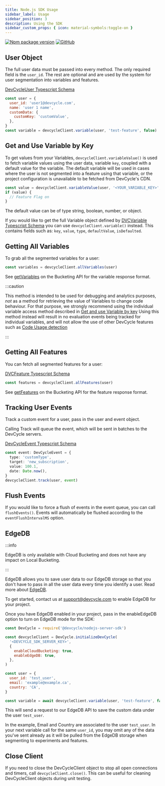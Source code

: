 ```yaml
---
title: Node.js SDK Usage
sidebar_label: Usage
sidebar_position: 3
description: Using the SDK
sidebar_custom_props: { icon: material-symbols:toggle-on }
---
```


[![Npm package version](https://badgen.net/npm/v/@devcycle/nodejs-server-sdk)](https://www.npmjs.com/package/@devcycle/nodejs-server-sdk)
[![GitHub](https://img.shields.io/github/stars/devcyclehq/js-sdks.svg?style=social&label=Star&maxAge=2592000)](https://github.com/devcyclehq/js-sdks)

## User Object

The full user data must be passed into every method. The only required field is the `user_id`.
The rest are optional and are used by the system for user segmentation into variables and features.

[DevCycleUser Typescript Schema](https://github.com/DevCycleHQ/js-sdks/blob/main/sdk/js/src/types.ts#L130)

```javascript
const user = {
  user_id: 'user1@devcycle.com',
  name: 'user 1 name',
  customData: {
    customKey: 'customValue',
  },
}
const variable = devcycleClient.variable(user, 'test-feature', false)
```

## Get and Use Variable by Key

To get values from your Variables, `devcycleClient.variableValue()` is used to fetch variable values using the user data,
variable `key`, coupled with a default value for the variable. The default variable will be used in cases where
the user is not segmented into a feature using that variable, or the project configuration is unavailable
to be fetched from DevCycle's CDN.

```javascript
const value = devcycleClient.variableValue(user, '<YOUR_VARIABLE_KEY>', false)
if (value) {
  // Feature Flag on
}
```

The default value can be of type string, boolean, number, or object.

If you would like to get the full Variable object defined by [DVCVariable Typescript Schema](https://github.com/DevCycleHQ/js-sdks/blob/main/sdk/js/src/types.ts#L192)
you can use `devcycleClient.variable()` instead. This contains fields such as:
`key`, `value`, `type`, `defaultValue`, `isDefaulted`.

## Getting All Variables

To grab all the segmented variables for a user:

```javascript
const variables = devcycleClient.allVariables(user)
```

See [getVariables](/bucketing-api/#operation/getVariables) on the Bucketing API for the variable response format.

:::caution

This method is intended to be used for debugging and analytics purposes, *not* as a method for retrieving the value of Variables to change code behaviour.
For that purpose, we strongly recommend using the individual variable access method described in [Get and use Variable by key](#get-and-use-variable-by-key)
Using this method instead will result in no evaluation events being tracked for individual variables, and will not allow the use
of other DevCycle features such as [Code Usage detection](/integrations/github/feature-usage-action)

:::

## Getting All Features

You can fetch all segmented features for a user:

[DVCFeature Typescript Schema](https://github.com/DevCycleHQ/js-sdks/blob/main/sdk/js/src/types.ts#L29)

```javascript
const features = devcycleClient.allFeatures(user)
```

See [getFeatures](/bucketing-api/#operation/getFeatures) on the Bucketing API for the feature response format.

## Tracking User Events

Track a custom event for a user, pass in the user and event object.

Calling Track will queue the event, which will be sent in batches to the DevCycle servers.

[DevCycleEvent Typescript Schema](https://github.com/DevCycleHQ/js-sdks/blob/main/sdk/js/src/types.ts#L229)

```typescript
const event: DevCycleEvent = {
  type: 'customType',
  target: 'new_subscription',
  value: 100.1,
  date: Date.now(),
}
devcycleClient.track(user, event)
```

## Flush Events

If you would like to force a flush of events in the event queue, you can call `flushEvents()`.
Events will automatically be flushed according to the `eventFlushIntervalMS` option.

## EdgeDB

:::info

EdgeDB is only available with Cloud Bucketing and does not have any impact on Local Bucketing.

:::

EdgeDB allows you to save user data to our EdgeDB storage so that you don't have to pass in all the user data every time you identify a user. Read more about [EdgeDB](/extras/edgedb).

To get started, contact us at support@devcycle.com to enable EdgeDB for your project.

Once you have EdgeDB enabled in your project, pass in the enableEdgeDB option to turn on EdgeDB mode for the SDK:

```javascript
const DevCycle = require('@devcycle/nodejs-server-sdk')

const devcycleClient = DevCycle.initializeDevCycle(
  '<DEVCYCLE_SDK_SERVER_KEY>',
  {
    enableCloudBucketing: true,
    enableEdgeDB: true,
  },
)

const user = {
  user_id: 'test_user',
  email: 'example@example.ca',
  country: 'CA',
}

const variable = await devcycleClient.variable(user, 'test-feature', false)
```

This will send a request to our EdgeDB API to save the custom data under the user `test_user`.

In the example, Email and Country are associated to the user `test_user`. In your next variable call for the same `user_id`, you may omit any of the data you've sent already as it will be pulled from the EdgeDB storage when segmenting to experiments and features.

## Close Client

If you need to close the DevCycleClient object to stop all open connections and timers, call `devcycleClient.close()`.
This can be useful for cleaning DevCycleClient objects during unit testing.
